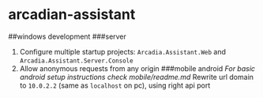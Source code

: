 # arcadian-assistant

##windows development
###server
1. Configure multiple startup projects: `Arcadia.Assistant.Web` and `Arcadia.Assistant.Server.Console`
2. Allow anonymous requests from any origin
###mobile android
_For basic android setup instructions check mobile/readme.md_
Rewrite url domain to `10.0.2.2` (same as `localhost` on pc), using right api port

